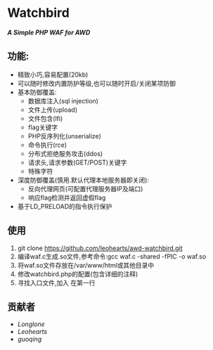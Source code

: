 # Watchbird
***A Simple PHP WAF for AWD***

## 功能:

- 精致小巧,容易配置(20kb)
- 可以随时修改内置防护等级,也可以随时开启/关闭某项防御
- 基本防御覆盖:
    - 数据库注入(sql injection)
    - 文件上传(upload)
    - 文件包含(lfi)
    - flag关键字
    - PHP反序列化(unserialize)
    - 命令执行(rce)
    - 分布式拒绝服务攻击(ddos)
    - 请求头,请求参数(GET/POST)关键字
    - 特殊字符
- 深度防御覆盖(慎用.默认代理本地服务器即关闭):
    - 反向代理网页(可配置代理服务器IP及端口)
    - 响应flag检测并返回虚假flag
- 基于LD_PRELOAD的指令执行保护

## 使用

1. git clone https://github.com/leohearts/awd-watchbird.git
2. 编译waf.c生成.so文件,参考命令:gcc waf.c -shared -fPIC -o waf.so
3. 将waf.so文件存放在/var/www/html或其他目录中
4. 修改watchbird.php的配置(包含详细的注释)
5. 寻找入口文件,加入 在第一行<?php include "watchbird.php" ?>

## 贡献者

- *Longlone*
- *Leohearts*
- *guoqing*

